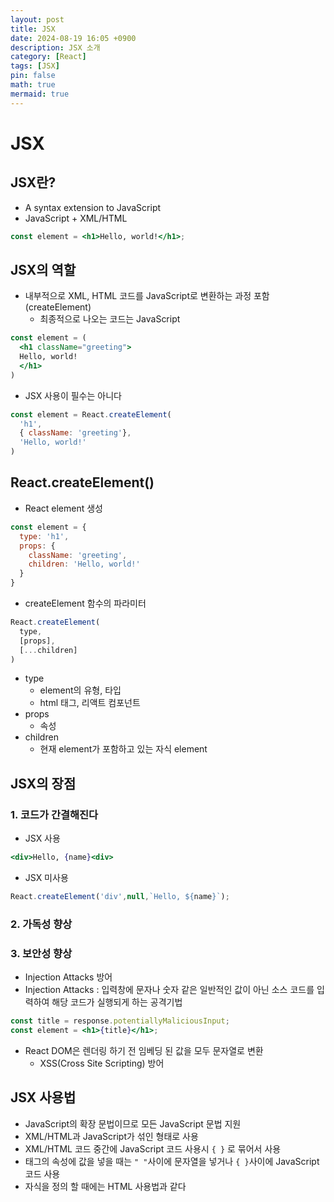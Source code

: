 ```yaml
---
layout: post
title: JSX
date: 2024-08-19 16:05 +0900
description: JSX 소개
category: [React]
tags: [JSX]
pin: false
math: true
mermaid: true
---
```

# JSX

## JSX란?
- A syntax extension to JavaScript
- JavaScript + XML/HTML
```jsx
const element = <h1>Hello, world!</h1>;
```

## JSX의 역할
- 내부적으로 XML, HTML 코드를 JavaScript로 변환하는 과정 포함 (createElement)
  - 최종적으로 나오는 코드는 JavaScript

```jsx
const element = (
  <h1 className="greeting">
  Hello, world!
  </h1>
)
```

- JSX 사용이 필수는 아니다

```js
const element = React.createElement(
  'h1',
  { className: 'greeting'},
  'Hello, world!'
)
```

## React.createElement()

- React element 생성
```js
const element = {
  type: 'h1',
  props: {
    className: 'greeting',
    children: 'Hello, world!'
  }
}
```
- createElement 함수의 파라미터
```js
React.createElement(
  type,
  [props],
  [...children]
)
```
  - type
    - element의 유형, 타입
    - html 태그, 리액트 컴포넌트
  - props
    - 속성
  - children
    - 현재 element가 포함하고 있는 자식 element

## JSX의 장점
### 1. 코드가 간결해진다
  - JSX 사용   
  ```jsx
  <div>Hello, {name}<div>
  ```

  - JSX 미사용   
  ```js
  React.createElement('div',null,`Hello, ${name}`);
  ```

### 2. 가독성 향상

### 3. 보안성 향상
  - Injection Attacks 방어
  - Injection Attacks : 입력창에 문자나 숫자 같은 일반적인 값이 아닌 소스 코드를 입력하여 해당 코드가 실행되게 하는 공격기법
  ```jsx
  const title = response.potentiallyMaliciousInput;
  const element = <h1>{title}</h1>;
  ```
  - React DOM은 렌더링 하기 전 임베딩 된 값을 모두 문자열로 변환
    - XSS(Cross Site Scripting) 방어

## JSX 사용법
- JavaScript의 확장 문법이므로 모든 JavaScript 문법 지원
- XML/HTML과 JavaScript가 섞인 형태로 사용
- XML/HTML 코드 중간에 JavaScript 코드 사용시 `{ }` 로 묶어서 사용
- 태그의 속성에 값을 넣을 때는 `" "`사이에 문자열을 넣거나 `{ }`사이에  JavaScript 코드 사용
- 자식을 정의 할 때에는 HTML 사용법과 같다
